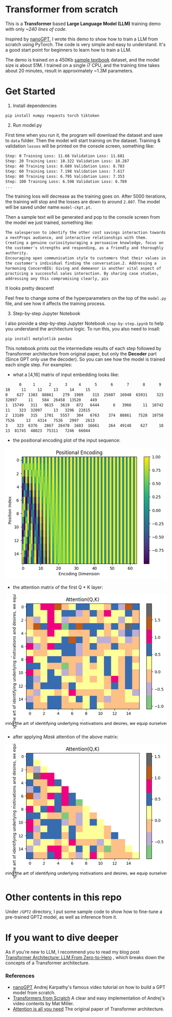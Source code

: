# Transformer from scratch

This is a **Transformer** based **Large Language Model (LLM)** training demo with only _~240 lines of code_.

Inspired by [nanoGPT](https://github.com/karpathy/nanoGPT), I wrote this demo to show how to train a LLM from scratch using PyTorch. 
The code is very simple and easy to understand. It's a good start point for beginners to learn how to train a LLM.

The demo is trained on a 450Kb [sample textbook](https://huggingface.co/datasets/goendalf666/sales-textbook_for_convincing_and_selling/raw/main/sales_textbook.txt) dataset, and the model size is about 51M. 
I trained on a single i7 CPU, and the training time takes about 20 minutes, result in approximately ~1.3M parameters.


# Get Started

1. Install dependencies

```
pip install numpy requests torch tiktoken
```
2. Run model.py

First time when you run it, the program will download the dataset and save to `data` folder.
Then the model will start training on the dataset. Training & validation `losses` will be printed on the console screen, something like:

``` 
Step: 0 Training Loss: 11.68 Validation Loss: 11.681
Step: 20 Training Loss: 10.322 Validation Loss: 10.287
Step: 40 Training Loss: 8.689 Validation Loss: 8.783
Step: 60 Training Loss: 7.198 Validation Loss: 7.617
Step: 80 Training Loss: 6.795 Validation Loss: 7.353
Step: 100 Training Loss: 6.598 Validation Loss: 6.789
...
```
 
The training loss will decrease as the training goes on. After 5000 iterations, the training will stop and the losses are down to around `2.807`. The model will be saved under name `model-ckpt.pt`.

Then a sample text will be generated and pop to the console screen from the model we just trained, something like:

```text
The salesperson to identify the other cost savings interaction towards a nextProps audience, and interactive relationships with them. Creating a genuine curiosityouraging a persuasive knowledge, focus on the customer's strengths and responding, as a friendly and thoroughly authority. 
Encouraging open communication style to customers that their values in the customer's individual finding the conversation.2. Addressing a harmoning ConcernBIG: Giving and demeanor is another vital aspect of practicing a successful sales interaction. By sharing case studies, addressing any this compromising clearly, pis
```

It looks pretty descent!

Feel free to change some of the hyperparameters on the top of the `model.py` file, and see how it affects the training process.

3. Step-by-step Jupyter Notebook

I also provide a step-by-step Jupyter Notebook `step-by-step.ipynb` to help you understand the architecture logic. To run this, you also need to insall:

```
pip install matplotlib pandas
```

This notebook prints out the intermediate results of each step followed by Transformer architecture from original paper, but only the **Decoder** part (Since GPT only use the decoder). So you can see how the model is trained each single step. For examples:

- what a [4,16] matrix of input embedding looks like:

```
      0     1      2      3     4      5      6      7      8      9      10     11     12     13     14     15
0    627  1383  88861    279  1989    315  25607  16940  65931    323  32097     11    584  26458  13520    449
1  15749   311   9615   3619   872   6444      6   3966     11  10742     11    323  32097     13   3296  22815
2  13189   315   1701   5557   304   6763    374  88861   7528  10758   7526     13   4314   7526   2997   2613
3    323  6376   2867  26470  1603  16661    264  49148    627     18     13  81745  48023  75311   7246  66044
```

- the positional encoding plot of the input sequence:

![](resources/pe-64dim.png)


- the attention matrix of the first Q * K layer:

![](resources/QK-plot-1.png)


- after applying *Mask* attention of the above matrix:

![](resources/QK-plot-2.png)


# Other contents in this repo

Under `/GPT2` directory, I put some sample code to show how to fine-tune a pre-trained GPT2 model, as well as inference from it.


# If you want to dive deeper

As if you're new to LLM, I recommend you to read my blog post [Transformer Architecture: LLM From Zero-to-Hero](https://medium.com/@waylandzhang/transformer-architecture-llms-zero-to-hero-98b1ee51a838) , which breaks down the concepts of a Transformer architecture.

### References

- [nanoGPT](https://github.com/karpathy/nanoGPT) Andrej Karpathy's famous video tutorial on how to build a GPT model from scratch.
- [Transformers from Scratch](https://blog.matdmiller.com/posts/2023-06-10_transformers/notebook.html) A clear and easy implementation of Andrej's video contents by Mat Miller.
- [Attention is all you need](https://arxiv.org/abs/1706.03762) The original paper of Transformer architecture.
